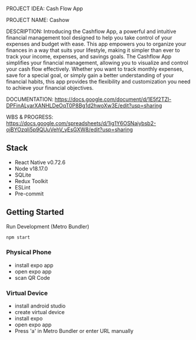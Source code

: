 PROJECT IDEA: Cash Flow App

PROJECT NAME: Cashow

DESCRIPTION: Introducing the Cashflow App, a powerful and intuitive financial management tool designed to help you take control of your expenses and budget with ease. This app empowers you to organize your finances in a way that suits your lifestyle, making it simpler than ever to track your income, expenses, and savings goals. The Cashflow App simplifies your financial management, allowing you to visualize and control your cash flow effectively. Whether you want to track monthly expenses, save for a special goal, or simply gain a better understanding of your financial habits, this app provides the flexibility and customization you need to achieve your financial objectives.

DOCUMENTATION: https://docs.google.com/document/d/1E5f2TZl-DPFinALyarXANHLDeOqT0P8Bg1d2hwoXw3E/edit?usp=sharing

WBS & PROGRESS: https://docs.google.com/spreadsheets/d/1ig1Y6OSNaiybsb2-ojBYOzqIi5p9QUuVehV_yEsGXW8/edit?usp=sharing

## Stack

- React Native v0.72.6
- Node v18.17.0
- SQLite
- Redux Toolkit
- ESLint
- Pre-commit

## Getting Started

Run Development (Metro Bundler)

```bash
npm start
```

### Physical Phone

- install expo app
- open expo app
- scan QR Code

### Virtual Device

- install android studio
- create virtual device
- install expo
- open expo app
- Press 'a' in Metro Bundler or enter URL manually
